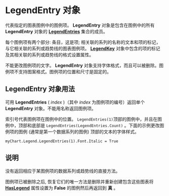 
# LegendEntry 对象

代表指定的图表图例中的图例项。 **LegendEntry** 对象是包含在图例中的所有 **LegendEntry** 对象的 **[LegendEntries](98f5f860-7648-e3a6-f2af-985b383fed24.md)** 集合的成员。

每个图例项有两个部分: 条目，这是项; 相关联的系列的名称的文本和项的标记，与它相关联的系列或趋势线的图表图例项。 **[LegendKey](ab90cb64-1f81-dfcb-7542-cba68964acba.md)** 对象中包含的项的标记及其相关联的系列或趋势线的格式设置属性。

不能更改图例项的文字。 **LegendEntry** 对象支持字体格式，而且可以被删除。图例项不支持图案格式。图例项的位置和尺寸是固定的。


## LegendEntry 对象用法

可用  **LegendEntries** ( _index_ )（其中 _index_ 为图例项的编号）返回单个 **LegendEntry** 对象。不能用名称返回图例项。

索引号代表图例项在图例中的位置。 `LegendEntries(1)`顶部的图例中，并且在图例中，顶部和底部是 `LegendEntries(LegendEntries.Count)` 。下面的示例更改图例项的图例 (通常是第一个数据系列的图例) 顶部的文本的字体样式。




```
myChart.Legend.LegendEntries(1).Font.Italic = True
```


## 说明

没有返回相应于某图例项的数据系列或趋势线的直接方法。

图例项已被删除之后, 恢复它们的唯一方法是删除并重新创建包含这些图表将 **[HasLegend](b4dbef39-9d83-2f6e-fe06-8ca38cceeeec.md)** 属性设置为 **False** 的图例然后再返回到 **真** 。

